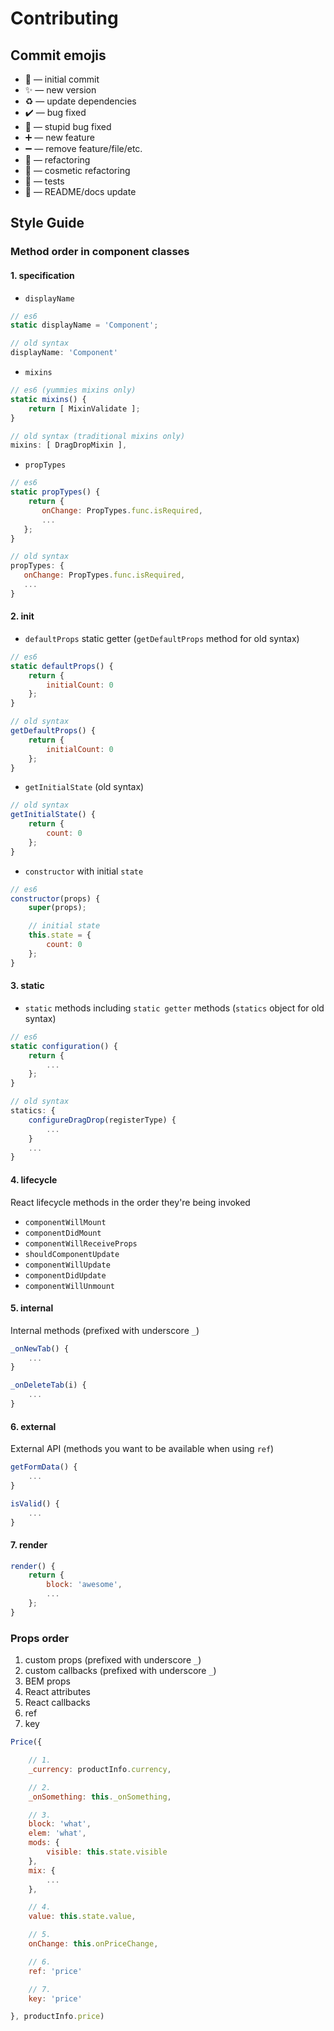 # Contributing

## Commit emojis

* :hatching_chick: — initial commit
* :sparkles: — new version
* :recycle: — update dependencies
* :heavy_check_mark: — bug fixed
* :see_no_evil: — stupid bug fixed
* :heavy_plus_sign: — new feature
* :heavy_minus_sign: — remove feature/file/etc.
* :wrench: — refactoring
* :lipstick: — cosmetic refactoring
* :space_invader: — tests
* :pencil: — README/docs update

## Style Guide

### Method order in component classes

#### 1. specification

- `displayName`
```js
// es6
static displayName = 'Component';

// old syntax
displayName: 'Component'
```

- `mixins`
```js
// es6 (yummies mixins only)
static mixins() {
    return [ MixinValidate ];
}

// old syntax (traditional mixins only)
mixins: [ DragDropMixin ],
```

- `propTypes`
```js
// es6
static propTypes() {
    return {
       onChange: PropTypes.func.isRequired,
       ...
   };
}

// old syntax
propTypes: {
   onChange: PropTypes.func.isRequired,
   ...
}
```

#### 2. init

- `defaultProps` static getter (`getDefaultProps` method for old syntax)
```js
// es6
static defaultProps() {
    return {
        initialCount: 0
    };
}

// old syntax
getDefaultProps() {
    return {
        initialCount: 0
    };
}
```

- `getInitialState` (old syntax)
```js
// old syntax
getInitialState() {
    return {
        count: 0
    };
}
```

- `constructor` with initial `state`
```js
// es6
constructor(props) {
    super(props);

    // initial state
    this.state = {
        count: 0
    };
}
```

#### 3. static

- `static` methods including `static getter` methods (`statics` object for old syntax)
```js
// es6
static configuration() {
    return {
        ...
    };
}

// old syntax
statics: {
    configureDragDrop(registerType) {
        ...
    }
    ...
}
```

#### 4. lifecycle

React lifecycle methods in the order they're being invoked

- `componentWillMount`
- `componentDidMount`
- `componentWillReceiveProps`
- `shouldComponentUpdate`
- `componentWillUpdate`
- `componentDidUpdate`
- `componentWillUnmount`

#### 5. internal

Internal methods (prefixed with underscore `_`)
```js
_onNewTab() {
    ...
}

_onDeleteTab(i) {
    ...
}

```

#### 6. external

External API (methods you want to be available when using `ref`)

```js
getFormData() {
    ...
}

isValid() {
    ...
}
```

#### 7. render

```js
render() {
    return {
        block: 'awesome',
        ...
    };
}
```

### Props order

1. custom props (prefixed with underscore `_`)
2. custom callbacks (prefixed with underscore `_`)
3. BEM props
4. React attributes
5. React callbacks
6. ref
7. key

```js
Price({

    // 1.
    _currency: productInfo.currency,

    // 2.
    _onSomething: this._onSomething,

    // 3.
    block: 'what',
    elem: 'what',
    mods: {
        visible: this.state.visible
    },
    mix: {
        ...
    },

    // 4.
    value: this.state.value,

    // 5.
    onChange: this.onPriceChange,

    // 6.
    ref: 'price'

    // 7.
    key: 'price'

}, productInfo.price)
```
